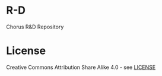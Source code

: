 # R-D
Chorus R&amp;D Repository

# License
Creative Commons Attribution Share Alike 4.0 - see [LICENSE](LICENSE.md)
